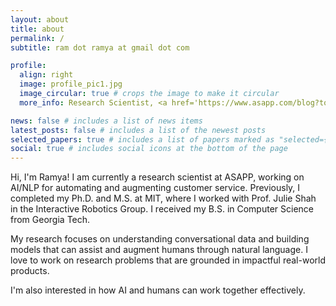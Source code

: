 ```yaml
---
layout: about
title: about
permalink: /
subtitle: ram dot ramya at gmail dot com

profile:
  align: right
  image: profile_pic1.jpg
  image_circular: true # crops the image to make it circular
  more_info: Research Scientist, <a href='https://www.asapp.com/blog?topic=AI+Research'>ASAPP</a>

news: false # includes a list of news items
latest_posts: false # includes a list of the newest posts
selected_papers: true # includes a list of papers marked as "selected={true}"
social: true # includes social icons at the bottom of the page
---
```


Hi, I'm Ramya! I am currently a research scientist at ASAPP, working on AI/NLP for automating and augmenting customer service. Previously, I completed my Ph.D. and M.S. at MIT, where I worked with Prof. Julie Shah in the Interactive Robotics Group. I received my B.S. in Computer Science from Georgia Tech.

My research focuses on understanding conversational data and building models that can assist and augment humans through natural language. I love to work on research problems that are grounded in impactful real-world products.

I'm also interested in how AI and humans can work together effectively.

